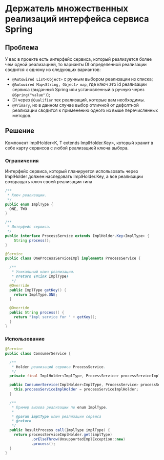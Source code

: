 # Держатель множественных реализаций интерфейса сервиса Spring

## Проблема

У вас в проекте есть интерфейс сервиса, который реализуется более чем одной реализацией, то варианты DI определенной
реализации сводится к одному из следующих вариантов:
- `@Autowired List<Object>` c ручным выбором реализации из списка;
- `@Autowired Map<String, Object> map`, где ключ это id реализации сервиса (выданный Spring или установленный в ручную через `@Spring("value")`);
- DI через `@Qualifier` тех реализаций, которые вам необходимы.
- `@Primary`, но в данном случае выбор отличной от дефолтной реализации сводится к применению одного из выше перечисленных методов.

## Решение

Компонент ImplHolder<K, T extends ImplHolder.Key<K>>, который хранит в себе карту сервисов с любой реализацией ключа
выбора.

### Ограничения

Интерфейс сервиса, который планируется использовать через ImplHolder должен наследовать ImplHolder.Key<K>, а все реализации
возвращать ключ своей реализации типа <K>

```java
/**
 * Ключ реализации.
 */
public enum ImplType {
  ONE, TWO
}

/**
 * Интерфейс сервиса.
 */
public interface ProcessService extends ImplHolder.Key<ImplType> {
    String process();
}

@Service
public class OneProcessServiceImpl implements ProcessService {

  /**
   * Уникальный ключ реализации.
   * @return {@link ImplType} 
   */
  @Override
  public ImplType getKey() {
    return ImplType.ONE;
  }

  @Override
  public String process() {
    return "Impl service for " + getKey();
  }
}
```

### Использование

```java
@Service
public class ConsumerService {

  /**
   * Holder реализаций сервиса ProcessService.
   */
  private final ImplHolder<ImplType, ProcessService> processServiceImplHolder;

  public ConsumerService(ImplHolder<ImplType, ProcessService> processServiceImplHolder) {
    this.processServiceImplHolder = processServiceImplHolder;
  }

  /**
   * Пример вызова реализации по enum ImplType.
   *
   * @param implType ключ реализации сервиса
   * @return
   */
  public ResultProcess call(ImplType implType) {
    return processServiceImplHolder.get(implType)
            .orElseThrow(UnsupportedImplException::new)
            .process();
  }
}
```


